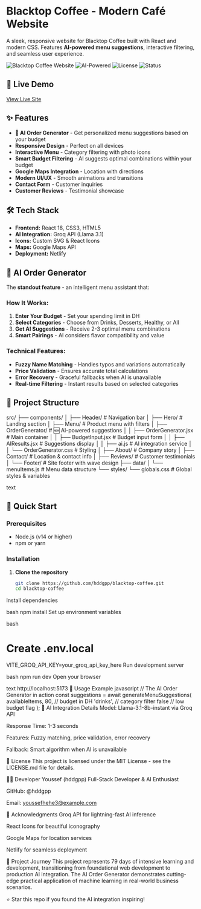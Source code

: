 # Blacktop Coffee - Modern Café Website

A sleek, responsive website for Blacktop Coffee built with React and modern CSS. Features **AI-powered menu suggestions**, interactive filtering, and seamless user experience.

![Blacktop Coffee Website](https://img.shields.io/badge/React-18.x-blue) ![AI-Powered](https://img.shields.io/badge/AI-Powered-green) ![License](https://img.shields.io/badge/License-MIT-green) ![Status](https://img.shields.io/badge/Status-Live-success)

## 🚀 Live Demo
[View Live Site](https://blacktopcoffee.netlify.app)

## ✨ Features

- **🤖 AI Order Generator** - Get personalized menu suggestions based on your budget
- **Responsive Design** - Perfect on all devices
- **Interactive Menu** - Category filtering with photo icons
- **Smart Budget Filtering** - AI suggests optimal combinations within your budget
- **Google Maps Integration** - Location with directions
- **Modern UI/UX** - Smooth animations and transitions
- **Contact Form** - Customer inquiries
- **Customer Reviews** - Testimonial showcase

## 🛠️ Tech Stack

- **Frontend:** React 18, CSS3, HTML5
- **AI Integration:** Groq API (Llama 3.1)
- **Icons:** Custom SVG & React Icons
- **Maps:** Google Maps API
- **Deployment:** Netlify

## 🎯 AI Order Generator

The **standout feature** - an intelligent menu assistant that:

### How It Works:
1. **Enter Your Budget** - Set your spending limit in DH
2. **Select Categories** - Choose from Drinks, Desserts, Healthy, or All
3. **Get AI Suggestions** - Receive 2-3 optimal menu combinations
4. **Smart Pairings** - AI considers flavor compatibility and value

### Technical Features:
- **Fuzzy Name Matching** - Handles typos and variations automatically
- **Price Validation** - Ensures accurate total calculations
- **Error Recovery** - Graceful fallbacks when AI is unavailable
- **Real-time Filtering** - Instant results based on selected categories

## 📁 Project Structure
src/
├── components/
│ ├── Header/ # Navigation bar
│ ├── Hero/ # Landing section
│ ├── Menu/ # Product menu with filters
│ ├── OrderGenerator/ # 🆕 AI-powered suggestions
│ │ ├── OrderGenerator.jsx # Main container
│ │ ├── BudgetInput.jsx # Budget input form
│ │ ├── AIResults.jsx # Suggestions display
│ │ ├── ai.js # AI integration service
│ │ └── OrderGenerator.css # Styling
│ ├── About/ # Company story
│ ├── Contact/ # Location & contact info
│ ├── Reviews/ # Customer testimonials
│ └── Footer/ # Site footer with wave design
├── data/
│ └── menuItems.js # Menu data structure
└── styles/
└── globals.css # Global styles & variables

text

## 🚀 Quick Start

### Prerequisites
- Node.js (v14 or higher)
- npm or yarn

### Installation

1. **Clone the repository**
   ```bash
   git clone https://github.com/hddgpp/blacktop-coffee.git
   cd blacktop-coffee
Install dependencies

bash
npm install
Set up environment variables

bash
# Create .env.local
VITE_GROQ_API_KEY=your_groq_api_key_here
Run development server

bash
npm run dev
Open your browser

text
http://localhost:5173
🎨 Usage Example
javascript
// The AI Order Generator in action
const suggestions = await generateMenuSuggestions(
  availableItems, 
  80, // budget in DH
  'drinks', // category filter
  false // low budget flag
);
🔧 AI Integration Details
Model: Llama-3.1-8b-instant via Groq API

Response Time: 1-3 seconds

Features: Fuzzy matching, price validation, error recovery

Fallback: Smart algorithm when AI is unavailable

📄 License
This project is licensed under the MIT License - see the LICENSE.md file for details.

👨‍💻 Developer
Youssef (hddgpp)
Full-Stack Developer & AI Enthusiast

GitHub: @hddgpp

Email: youssefhehe3@example.com

🙏 Acknowledgments
Groq API for lightning-fast AI inference

React Icons for beautiful iconography

Google Maps for location services

Netlify for seamless deployment

🌟 Project Journey
This project represents 79 days of intensive learning and development, transitioning from foundational web development to production AI integration. The AI Order Generator demonstrates cutting-edge practical application of machine learning in real-world business scenarios.

⭐ Star this repo if you found the AI integration inspiring!